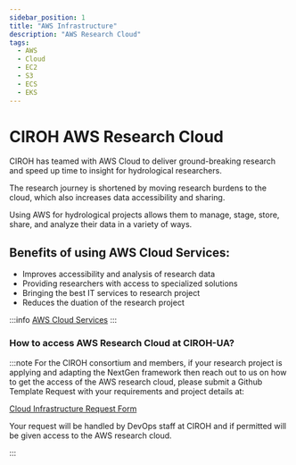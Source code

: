 ```yaml
---
sidebar_position: 1
title: "AWS Infrastructure"
description: "AWS Research Cloud"
tags:
  - AWS
  - Cloud
  - EC2
  - S3
  - ECS
  - EKS
---
```


# CIROH AWS Research Cloud

CIROH has teamed with AWS Cloud to deliver ground-breaking research and speed up time to insight for hydrological researchers.

The research journey is shortened by moving research burdens to the cloud, which also increases data accessibility and sharing.

Using AWS for hydrological projects allows them to manage, stage, store, share, and analyze their data in a variety of ways.


## Benefits of using AWS Cloud Services:

- Improves accessibility and analysis of research data
- Providing researchers with access to specialized solutions
- Bringing the best IT services to research project
- Reduces the duation of the research project


:::info
<a href="https://aws.amazon.com/">AWS Cloud Services</a>
:::

### How to access AWS Research Cloud at CIROH-UA?
:::note
For the CIROH consortium and members, if your research project is applying and adapting the NextGen framework then reach out to us on how to get the access of the AWS research cloud, please submit a Github Template Request with your requirements and project details at:

<a href="https://github.com/CIROH-UA/NGIAB-CloudInfra/issues/new?assignees=&labels=infrastructure&projects=&template=case_studies_call.md&title="> Cloud Infrastructure Request Form</a>

Your request will be handled by DevOps staff at CIROH and if permitted will be given access to the AWS research cloud.

:::